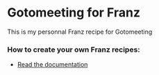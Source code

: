 # Gotomeeting for Franz
This is my personnal Franz recipe for Gotomeeting

### How to create your own Franz recipes:
* [Read the documentation](https://github.com/meetfranz/plugins)

